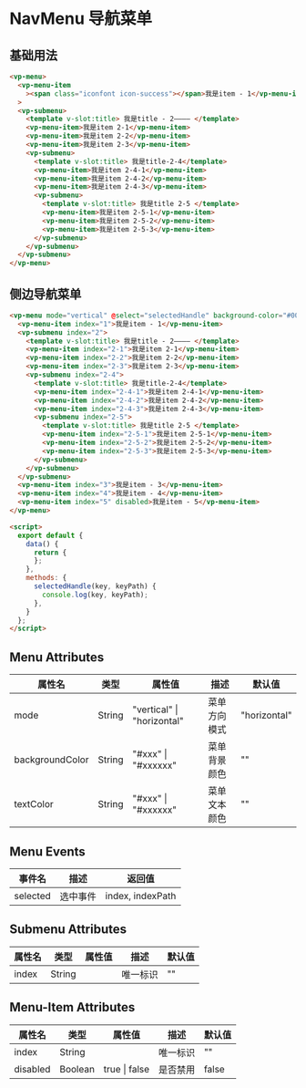 
# NavMenu 导航菜单

## 基础用法

<template>
  <vp-menu>
    <vp-menu-item><span class="iconfont icon-success"></span>我是item - 1</vp-menu-item>
    <vp-submenu>
      <template v-slot:title> 我是title - 2———— </template>
      <vp-menu-item>我是item 2-1</vp-menu-item>
      <vp-menu-item>我是item 2-2</vp-menu-item>
      <vp-menu-item>我是item 2-3</vp-menu-item>
      <vp-submenu>
        <template v-slot:title> 我是title-2-4</template>
        <vp-menu-item>我是item 2-4-1</vp-menu-item>
        <vp-menu-item>我是item 2-4-2</vp-menu-item>
        <vp-menu-item>我是item 2-4-3</vp-menu-item>
        <vp-submenu>
          <template v-slot:title> 我是title 2-5 </template>
          <vp-menu-item>我是item 2-5-1</vp-menu-item>
          <vp-menu-item>我是item 2-5-2</vp-menu-item>
          <vp-menu-item>我是item 2-5-3</vp-menu-item>
        </vp-submenu>
      </vp-submenu>
    </vp-submenu>
  </vp-menu>
</template>

```html
<vp-menu>
  <vp-menu-item
    ><span class="iconfont icon-success"></span>我是item - 1</vp-menu-item
  >
  <vp-submenu>
    <template v-slot:title> 我是title - 2———— </template>
    <vp-menu-item>我是item 2-1</vp-menu-item>
    <vp-menu-item>我是item 2-2</vp-menu-item>
    <vp-menu-item>我是item 2-3</vp-menu-item>
    <vp-submenu>
      <template v-slot:title> 我是title-2-4</template>
      <vp-menu-item>我是item 2-4-1</vp-menu-item>
      <vp-menu-item>我是item 2-4-2</vp-menu-item>
      <vp-menu-item>我是item 2-4-3</vp-menu-item>
      <vp-submenu>
        <template v-slot:title> 我是title 2-5 </template>
        <vp-menu-item>我是item 2-5-1</vp-menu-item>
        <vp-menu-item>我是item 2-5-2</vp-menu-item>
        <vp-menu-item>我是item 2-5-3</vp-menu-item>
      </vp-submenu>
    </vp-submenu>
  </vp-submenu>
</vp-menu>
```



## 侧边导航菜单

<template>
  <div class="div-base">
    <div class="div-row">
      <vp-menu mode="vertical" @select="selectedHandle" background-color="#00f" text-color="#0f0" >
        <vp-menu-item index="1">我是item - 1</vp-menu-item>
        <vp-submenu index="2">
          <template v-slot:title> 我是title - 2———— </template>
          <vp-menu-item index="2-1">我是item 2-1</vp-menu-item>
          <vp-menu-item index="2-2">我是item 2-2</vp-menu-item>
          <vp-menu-item index="2-3">我是item 2-3</vp-menu-item>
          <vp-submenu index="2-4">
            <template v-slot:title> 我是title-2-4</template>
            <vp-menu-item index="2-4-1">我是item 2-4-1</vp-menu-item>
            <vp-menu-item index="2-4-2">我是item 2-4-2</vp-menu-item>
            <vp-menu-item index="2-4-3">我是item 2-4-3</vp-menu-item>
            <vp-submenu index="2-5">
              <template v-slot:title> 我是title 2-5 </template>
              <vp-menu-item index="2-5-1">我是item 2-5-1</vp-menu-item>
              <vp-menu-item index="2-5-2">我是item 2-5-2</vp-menu-item>
              <vp-menu-item index="2-5-3">我是item 2-5-3</vp-menu-item>
            </vp-submenu>
          </vp-submenu>
        </vp-submenu>
        <vp-menu-item index="3">我是item - 3</vp-menu-item>
        <vp-menu-item index="4">我是item - 4</vp-menu-item>
        <vp-menu-item index="5" disabled>我是item - 5</vp-menu-item>
      </vp-menu>
    </div>
  </div>
</template>

```html
<vp-menu mode="vertical" @select="selectedHandle" background-color="#00f" text-color="#0f0">
  <vp-menu-item index="1">我是item - 1</vp-menu-item>
  <vp-submenu index="2">
    <template v-slot:title> 我是title - 2———— </template>
    <vp-menu-item index="2-1">我是item 2-1</vp-menu-item>
    <vp-menu-item index="2-2">我是item 2-2</vp-menu-item>
    <vp-menu-item index="2-3">我是item 2-3</vp-menu-item>
    <vp-submenu index="2-4">
      <template v-slot:title> 我是title-2-4</template>
      <vp-menu-item index="2-4-1">我是item 2-4-1</vp-menu-item>
      <vp-menu-item index="2-4-2">我是item 2-4-2</vp-menu-item>
      <vp-menu-item index="2-4-3">我是item 2-4-3</vp-menu-item>
      <vp-submenu index="2-5">
        <template v-slot:title> 我是title 2-5 </template>
        <vp-menu-item index="2-5-1">我是item 2-5-1</vp-menu-item>
        <vp-menu-item index="2-5-2">我是item 2-5-2</vp-menu-item>
        <vp-menu-item index="2-5-3">我是item 2-5-3</vp-menu-item>
      </vp-submenu>
    </vp-submenu>
  </vp-submenu>
  <vp-menu-item index="3">我是item - 3</vp-menu-item>
  <vp-menu-item index="4">我是item - 4</vp-menu-item>
  <vp-menu-item index="5" disabled>我是item - 5</vp-menu-item>
</vp-menu>

<script>
  export default {
    data() {
      return {
      };
    },
    methods: {
      selectedHandle(key, keyPath) {
        console.log(key, keyPath);
      },
    }
  };
</script>
```



<!-- 脚本 -->
<script>
  export default {
    data() {
      return {
      };
    },
    methods: {
      selectedHandle(key, keyPath) {
        console.log(key, keyPath);
      },
    }
  };
</script>

<!-- 样式 -->
<style>
.div-base {
  padding: 20px 0;
  border: 1px solid #95a5a6;
  border-radius: 5px;
}
.div-row {
  margin: 10px;
}
</style>


  ## Menu Attributes

| 属性名          | 类型   | 属性值                     | 描述         | 默认值       |
| --------------- | ------ | -------------------------- | ------------ | ------------ |
| mode            | String | "vertical" \| "horizontal" | 菜单方向模式 | "horizontal" |
| backgroundColor | String | "#xxx" \| "#xxxxxx"        | 菜单背景颜色 | ""           |
| textColor       | String | "#xxx" \| "#xxxxxx"        | 菜单文本颜色 | ""           |

## Menu Events

| 事件名   | 描述     | 返回值           |
| -------- | -------- | ---------------- |
| selected | 选中事件 | index, indexPath |

  ## Submenu Attributes

| 属性名 | 类型   | 属性值 | 描述     | 默认值 |
| ------ | ------ | ------ | -------- | ------ |
| index  | String |        | 唯一标识 | ""     |

  ## Menu-Item Attributes

| 属性名   | 类型    | 属性值        | 描述     | 默认值 |
| -------- | ------- | ------------- | -------- | ------ |
| index    | String  |               | 唯一标识 | ""     |
| disabled | Boolean | true \| false | 是否禁用 | false  |
